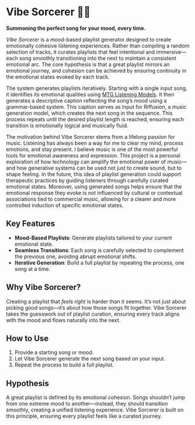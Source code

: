 # Vibe Sorcerer 🎼🔮  
**Summoning the perfect song for your mood, every time.**

*Vibe Sorcerer* is a mood-based playlist generator designed to create emotionally cohesive listening experiences. Rather than compiling a random selection of tracks, it curates playlists that feel intentional and immersive—each song smoothly transitioning into the next to maintain a consistent emotional arc. The core hypothesis is that a great playlist mirrors an emotional journey, and cohesion can be achieved by ensuring continuity in the emotional states evoked by each track.

The system generates playlists iteratively. Starting with a single input song, it identifies its emotional qualities using [MTG Listening Models](https://github.com/MTG/essentia). It then generates a descriptive caption reflecting the song’s mood using a grammar-based system. This caption serves as input for Riffusion, a music generation model, which creates the next song in the sequence. This process repeats until the desired playlist length is reached, ensuring each transition is emotionally logical and musically fluid.

The motivation behind Vibe Sorcerer stems from a lifelong passion for music. Listening has always been a way for me to clear my mind, process emotions, and stay present. I believe music is one of the most powerful tools for emotional awareness and expression. This project is a personal exploration of how technology can amplify the emotional power of music—and how generative systems can be used not just to create sound, but to shape feeling. In the future, this idea of playlist generation could support therapeutic practices by guiding listeners through carefully curated emotional states. Moreover, using generated songs helps ensure that the emotional response they evoke is not influenced by cultural or contextual associations tied to commercial music, allowing for a clearer and more controlled induction of specific emotional states.

## Key Features  
- **Mood-Based Playlists**: Generate playlists tailored to your current emotional state.  
- **Seamless Transitions**: Each song is carefully selected to complement the previous one, avoiding abrupt emotional shifts.  
- **Iterative Generation**: Build a full playlist by repeating the process, one song at a time.  

## Why Vibe Sorcerer?  
Creating a playlist that *feels right* is harder than it seems. It’s not just about picking good songs—it’s about how those songs fit together. Vibe Sorcerer takes the guesswork out of playlist curation, ensuring every track aligns with the mood and flows naturally into the next.  

## How to Use  
1. Provide a starting song or mood.  
2. Let Vibe Sorcerer generate the next song based on your input.  
3. Repeat the process to build a full playlist.  

## Hypothesis  
A great playlist is defined by its emotional cohesion. Songs shouldn’t jump from one extreme mood to another—instead, they should transition smoothly, creating a unified listening experience. Vibe Sorcerer is built on this principle, ensuring every playlist feels like a curated journey.  
